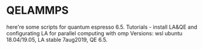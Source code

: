 # QELAMMPS
here're some scripts for quantum espresso 6.5.
Tutorials - install LA&QE and configurating LA for parallel computing with omp
Versions:
wsl ubuntu 18.04/19.05,
LA stable 7aug2019,
QE 6.5.
